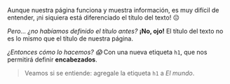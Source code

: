 Aunque nuestra página funciona y muestra información, es muy difícil de entender, ¡ni siquiera está diferenciado el título del texto! :pensive:

_Pero... ¿no habíamos definido el título antes?_ **¡No, ojo!** El título del texto no es lo mismo que el título de nuestra página.  

_¿Entonces cómo lo hacemos? :scream:_ Con una nueva etiqueta `h1`, que nos permitirá definir **encabezados**.

> Veamos si se entiende: agregale la etiqueta `h1` a 
_El mundo_.